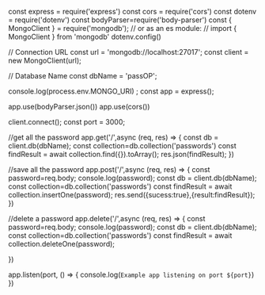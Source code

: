 const express = require('express')
const cors = require('cors')
const dotenv = require('dotenv')
const bodyParser=require('body-parser')
const { MongoClient } = require('mongodb');
// or as an es module:
// import { MongoClient } from 'mongodb'
dotenv.config()

// Connection URL
const url = 'mongodb://localhost:27017';
const client = new MongoClient(url);

// Database Name
const dbName = 'passOP';

console.log(process.env.MONGO_URI) ;
const app = express();

app.use(bodyParser.json())
app.use(cors())


client.connect();
const port = 3000;


//get all the password
app.get('/',async (req, res) => {
  const db = client.db(dbName);
  const collection=db.collection('passwords')
  const findResult = await collection.find({}).toArray();
  res.json(findResult);
})

//save all the password
app.post('/',async (req, res) => {
  const password=req.body;
  console.log(password);
  const db = client.db(dbName);
  const collection=db.collection('passwords')
  const findResult = await collection.insertOne(password);
  res.send({sucess:true},{result:findResult});
})

//delete a password 
app.delete('/',async (req, res) => {
  const password=req.body;
  console.log(password);
  const db = client.db(dbName);
  const collection=db.collection('passwords')
  const findResult = await collection.deleteOne(password);
 
})

app.listen(port, () => {
  console.log(`Example app listening on port ${port}`)
})









